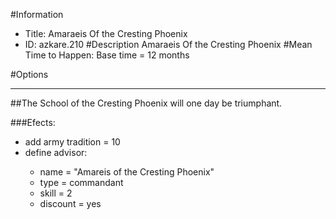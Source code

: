 #Information
 - Title: Amaraeis Of the Cresting Phoenix
 - ID: azkare.210
#Description
Amaraeis Of the Cresting Phoenix
#Mean Time to Happen:
Base time = 12 months

#Options

___
##The School of the Cresting Phoenix will one day be triumphant.

###Efects:<ul><li>add army tradition = 10</li><li>define advisor:</li><ul><li>name = "Amareis of the Cresting Phoenix"</li><li>type = commandant</li><li>skill = 2</li><li>discount = yes</li></ul></ul>
